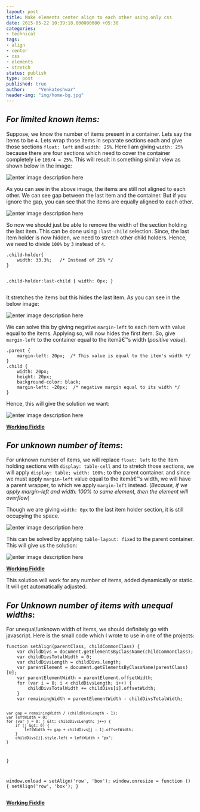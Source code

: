 ```yaml
---
layout: post
title: Make elements center align to each other using only css
date: 2015-05-22 10:39:18.000000000 +05:30
categories:
- technical
tags:
- align
- center
- css
- elements
- stretch
status: publish
type: post
published: true
author:     "Venkateshwar"
header-img: "img/home-bg.jpg"
---
```

<h2 id="for-limited-known-items"><strong><em>For limited known items:</em></strong></h2>
<p>Suppose, we know the number of items present in a container. Lets say the items to be <code>4</code>. Lets wrap those items in separate sections each and give those sections <code>float: left</code> and <code>width: 25%</code>. Here I am giving <code>width: 25%</code> because there are four sections which need to cover the container completely i.e <code>100/4 = 25%</code>. This will result in something similar view as shown below in the image:</p>
<p><img src="assets/pv2Yi.png" alt="enter image description here" title="" /></p>
<p>As you can see in the above image, the items are still not aligned to each other. We can see gap between the last item and the container. But if you ignore the gap, you can see that the items are equally aligned to each other.</p>
<p><img src="assets/SUBGw.png" alt="enter image description here" title="" /></p>
<p>So now we should just be able to remove the width of the section holding the last item. This can be done using <code>:last-child</code> selection. Since, the last item holder is now hidden, we need to stretch other child holders. Hence, we need to divide <code>100%</code> by <code>3</code> instead of <code>4</code>. </p>
<pre><code>.child-holder{
    width: 33.3%;   /* Instead of 25% */
}

.child-holder:last-child {
    width: 0px;
}
</code></pre>
<p>It stretches the items but this hides the last item. As you can see in the below image:</p>
<p><img src="assets/1allT.png" alt="enter image description here" title="" /></p>
<p>We can solve this by giving negative <code>margin-left</code> to each item with value equal to the items. Applying so, will now hides the first item. So, give <code>margin-left</code> to the container equal to the itemâ€™s width (<em>positive value</em>).</p>
<pre><code>.parent {
    margin-left: 20px;  /* This value is equal to the item's width */
}
.child {
    width: 20px;
    height: 20px;
    background-color: black;
    margin-left: -20px;  /* negative margin equal to its width */
}
</code></pre>
<p>Hence, this will give the solution we want:</p>
<p><img src="assets/oz2rO.png" alt="enter image description here" title="" /></p>
<p><a href="http://jsfiddle.net/venkateshwar/ywdfLxd7/2/"><strong>Working Fiddle</strong></a></p>
<h2 id="for-unknown-number-of-items"><strong><em>For unknown number of items</em></strong>:</h2>
<p>For unknown number of items, we will replace <code>float: left</code> to the item holding sections with <code>display: table-cell</code> and to stretch those sections, we will apply <code>display: table; width: 100%;</code> to the parent container. and since we must apply <code>margin-left</code> value equal to the itemâ€™s width, we will have a parent wrapper, to which we apply <code>margin-left</code> instead. (<em>Because, if we apply margin-left and width: 100% to same element, then the element will overflow</em>)</p>
<p>Though we are giving <code>width: 0px</code> to the last item holder section, it is still occupying the space. </p>
<p><img src="assets/pv2Yi.png" alt="enter image description here" title="" /></p>
<p>This can be solved by applying <code>table-layout: fixed</code> to the parent container. This will give us the solution:</p>
<p><img src="assets/oz2rO.png" alt="enter image description here" title="" /></p>
<p><a href="http://jsfiddle.net/venkateshwar/ywdfLxd7/3/"><strong>Working Fiddle</strong></a></p>
<p>This solution will work for any number of items, added dynamically or static. It will get automatically adjusted.</p>
<h2 id="for-unknown-number-of-items-with-unequal-widths"><em>For Unknown number of items with unequal widths</em>:</h2>
<p>For unequal/unknown width of items, we should definitely go with javascript. Here is the small code which I wrote to use in one of the projects:</p>
<pre><code>function setAlign(parentClass, childCommonClass) {
    var childDivs = document.getElementsByClassName(childCommonClass);
    var childDivsTotalWidth = 0;
    var childDivsLength = childDivs.length;
    var parentElement = document.getElementsByClassName(parentClass)[0];
    var parentElementWidth = parentElement.offsetWidth;
    for (var i = 0; i &lt; childDivsLength; i++) {
        childDivsTotalWidth += childDivs[i].offsetWidth;
    }
    var remainingWidth = parentElementWidth - childDivsTotalWidth;

    var gap = remainingWidth / (childDivsLength - 1);
    var leftWidth = 0;
    for (var j = 0; j &lt; childDivsLength; j++) {
        if (j &gt; 0) {
            leftWidth += gap + childDivs[j - 1].offsetWidth;
        }
        childDivs[j].style.left = leftWidth + "px";
    }
}

window.onload = setAlign('row', 'box');
window.onresize = function () {
    setAlign('row', 'box');
}
</code></pre>
<p><a href="http://codepen.io/Mr_Green/pen/CBGIz"><strong>Working Fiddle</strong></a></p>
